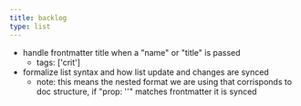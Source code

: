 ```yaml
---
title: backlog
type: list
---
```


- handle frontmatter title when a "name" or "title" is passed 
  - tags: ['crit']
- formalize list syntax and how list update and changes are synced 
  - note: this means the nested format we are using that corrisponds to doc structure, if "prop: ''" matches frontmatter it is synced